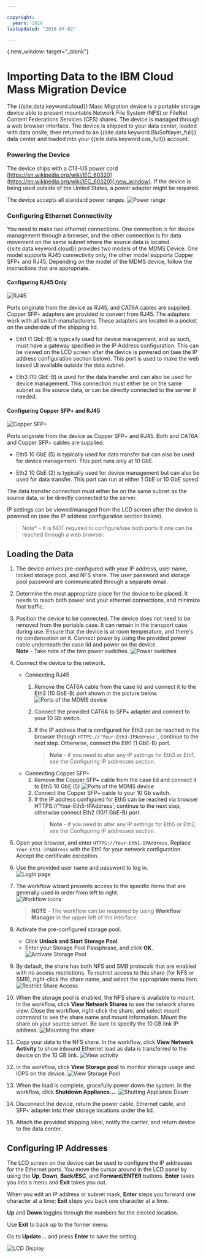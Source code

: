 ```yaml
---

copyright:
  years: 2018
lastupdated: "2018-07-02"

---
```

{:new_window: target="_blank"}

# Importing Data to the IBM Cloud Mass Migration Device

The {{site.data.keyword.cloud}} Mass Migration device is a portable storage device able to present mountable Network File System (NFS) or FileNet Content Federations Services (CFS) shares. The device is managed through a web browser interface. The device is shipped to your data center, loaded with data onsite, then returned to an {{site.data.keyword.BluSoftlayer_full}} data center and loaded into your {{site.data.keyword.cos_full}} account.


### Powering the Device

The device ships with a C13-US power cord [https://en.wikipedia.org/wiki/IEC_60320](https://en.wikipedia.org/wiki/IEC_60320){:new_window}. If the device is being used outside of the United States, a power adapter might be required.

The device accepts all standard power ranges.
![Power range](/images/PowerRating.png)


### Configuring Ethernet Connectivity

You need to make two ethernet connections. One connection is for device management through a browser, and the other connection is for data movement on the same subnet where the source data is located.
{{site.data.keyword.cloud}} provides two models of the MDMS Device. One model supports RJ45 connectivity only, the other model supports Copper SFP+ and RJ45. Depending on the model of the MDMS device, follow the instructions that are appropriate.


#### Configuring RJ45 Only

![RJ45](/images/RJ45PortZoom.png)

Ports originate from the device as RJ45, and CAT6A cables are supplied. Copper SFP+ adapters are provided to convert from RJ45. The adapters work with all switch manufacturers. These adapters are located in a pocket on the underside of the shipping lid.

- Eth1 (1 GbE-B) is typically used for device management, and as such, must have a gateway specified in the IP Address configuration. This can be viewed on the LCD screen after the device is powered on (see the IP address configuration section below). This port is used to make the web based UI available outside the data subnet.

- Eth3 (10 GbE-B) is used for the data transfer and can also be used for device management. This connection must either be on the same subnet as the source data, or can be directly connected to the server if needed.


#### Configuring Copper SFP+ and RJ45

![Copper SFP+](/images/sfp-ports-sized-port5.png)

Ports originate from the device as Copper SFP+ and RJ45.  Both and CAT6A and Copper SFP+ cables are supplied.

- Eth5 10 GbE (5) is typically used for data transfer but can also be used for device management. This port runs only at 10 GbE.

- Eth2 10 GbE (2) is typically used for device management but can also be used for data transfer. This port can run at either 1 GbE or 10 GbE speed. 


The data transfer connection must either be on the same subnet as the source data, or be directly connected to the server.

IP settings can be viewed/managed from the LCD screen after the device is powered on (see the IP address configuration section below).

>*Note** - It is NOT required to configure/use both ports if one can be reached through a web browser.


## Loading the Data

1.	The device arrives pre-configured with your IP address, user name, locked storage pool, and NFS share. The user password and storage pool password are communicated through a separate email.

2.	Determine the most appropriate place for the device to be placed. It needs to reach both power and your ethernet connections, and minimize foot traffic.

3.	Position the device to be connected. The device does not need to be removed from the portable case. It can remain in the transport case during use. Ensure that the device is at room temperature, and there's no condensation on it. Connect power by using the provided power cable underneath the case lid and power on the device.<br/>
    **Note** - Take note of the two power switches.
    ![Power switches](/images/MDMSPowerSwitch.png) 

4.  Connect the device to the network.
    - Connecting RJ45 
  	  1. Remove the CAT6A cable from the case lid and connect it to the Eth3 (10 GbE-B) port shown in the picture below.
      ![Ports of the MDMS device](/images/MDMSNewEth1and3.png)
      
      2. Connect the provided CAT6A to SFP+ adapter and connect to your 10 Gb switch.
      3. If the IP address that is configured for Eth3 can be reached in the browser through `HTTPS://'Your-Eth3-IPAddress'`, continue to the next step. Otherwise, connect the Eth1 (1 GbE-B) port.<br/>
         >**Note** - if you need to alter any IP settings for Eth3 or Eth1, see the Configuring IP addresses section.
    - Connecting Copper SFP+
      1. Remove the Copper SFP+ cable from the case lid and connect it to Eth5 10 GbE (5) 
         ![Ports of the MDMS device](/images/sfp-ports-sized-ports-labeled.png)
      2. Connect the Copper SFP+ cable to your 10 Gb switch.
      3. If the IP address configured for Eth5 can be reached via browser HTTPS://'Your-Eth5-IPAddress', continue to the next step, otherwise connect Eth2 (10/1 GbE-B) port.<br/>
         >**Note** - if you need to alter any IP settings for Eth5 or Eth2, see the Configuring IP addresses section.


5. Open your browser, and enter `HTTPS://Your-Eth1-IPAddress`. Replace `Your-Eth1-IPAddress` with the Eth1 for your network configuration. Accept the certificate exception.

7. Use the provided user name and password to log in.<br/>
    ![Login page](/images/Login.png)

7. The workflow wizard presents access to the specific items that are generally used in order from left to right.<br/>
    ![Workflow icons](/images/workflow.png) <br/>
    >**NOTE** - The workflow can be reopened by using **Workflow Manager** in the upper left of the interface.

8.	Activate the pre-configured storage pool.
    - Click **Unlock and Start Storage Pool**.
    - Enter your Storage Pool Passphrase, and click **OK**.
      ![Activate Storage Pool](/images/UnlockPool.png)

9. By default, the share has both NFS and SMB protocols that are enabled with no access restrictions. To restrict access to this share (for NFS or SMB), right-click the share name, and select the appropriate menu item.<br/>
   ![Restrict Share Access](/images/ShareControls.png)

10. When the storage pool is enabled, the NFS share is available to mount. In the workflow, click **View Network Shares** to see the network shares view. Close the workflow, right-click the share, and select mount command to see the share name and mount information. Mount the share on your source server. Be sure to specify the 10 GB link IP address.
    ![Mounting the share](/images/MountCommand.png)

11. Copy your data to the NFS share. In the workflow, click **View Network Activity** to show inbound Ethernet load as data is transferred to the device on the 10 GB link.
    ![View activity](/images/UserGuide13.png)

12. In the workflow, click **View Storage pool** to monitor storage usage and IOPS on the device.
    ![View Storage Pool](/images/UserGuide14.png)

13.	When the load is complete, gracefully power down the system. In the workflow, click **Shutdown Appliance...**.
    ![Shutting Appliance Down](/images/Shutdown.png)

14.	Disconnect the device, return the power cable, Ethernet cable, and SFP+ adapter into their storage locations under the lid.

16.	Attach the provided shipping label, notify the carrier, and return device to the data center.


## Configuring IP Addresses

The LCD screen on the device can be used to configure the IP addresses for the Ethernet ports. You move the cursor around in the LCD panel by using the **Up**, **Down**, **Back/ESC**, and **Forward/ENTER** buttons. **Enter** takes you into a menu and **Exit** takes you out.

When you edit an IP address or subnet mask, **Enter** steps you forward one character at a time; **Exit** steps you back one character at a time. 

**Up** and **Down** toggles through the numbers for the elected location.

Use **Exit** to back up to the former menu.  

Go to **Update...** and press **Enter** to save the setting.

  ![LCD Display](/images/MDMSLCD.png)
